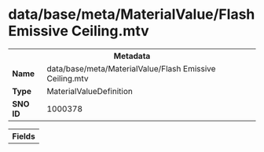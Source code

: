 <h1>data/base/meta/MaterialValue/Flash Emissive Ceiling.mtv</h1><table><tr><th colspan="100%">Metadata</th></tr><tr><td><b>Name</b></td><td>data/base/meta/MaterialValue/Flash Emissive Ceiling.mtv</td></tr><tr><td><b>Type</b></td><td>MaterialValueDefinition</td></tr><tr><td><b>SNO ID</b></td><td>1000378</td></tr></table>

<table><tr><th colspan="100%">Fields</th></tr></table>

